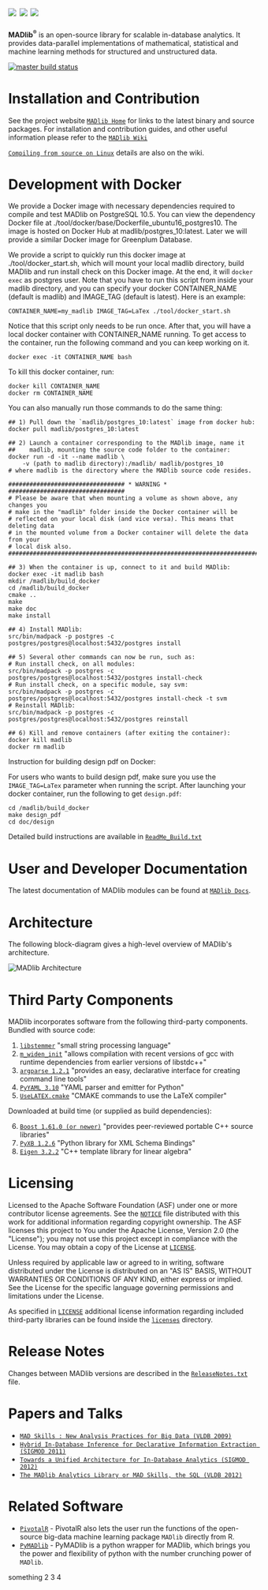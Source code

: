![](doc/imgs/magnetic-icon.png?raw=True) ![](doc/imgs/agile-icon.png?raw=True) ![](doc/imgs/deep-icon.png?raw=True)
=================================================
**MADlib<sup>&reg;</sup>** is an open-source library for scalable in-database analytics.
It provides data-parallel implementations of mathematical, statistical and
machine learning methods for structured and unstructured data.

[![master build status](https://builds.apache.org/buildStatus/icon?job=madlib-master-build&style=plastic)](https://builds.apache.org/job/madlib-master-build)


Installation and Contribution
==============================
See the project website  [`MADlib Home`](http://madlib.apache.org/) for links to the
latest binary and source packages. For installation and contribution guides,
and other useful information
please refer to the [`MADlib Wiki`](https://cwiki.apache.org/confluence/display/MADLIB/)

[`Compiling from source on Linux`](https://cwiki.apache.org/confluence/display/MADLIB/Installation+Guide#InstallationGuide-CompileFromSourceCompilingFromSource) details are
also on the wiki.


Development with Docker
=======================
We provide a Docker image with necessary dependencies required to compile and test MADlib on PostgreSQL 10.5. You can view the dependency Docker file at ./tool/docker/base/Dockerfile_ubuntu16_postgres10. The image is hosted on Docker Hub at madlib/postgres_10:latest. Later we will provide a similar Docker image for Greenplum Database.

We provide a script to quickly run this docker image at ./tool/docker_start.sh, which will mount your local madlib directory, build MADlib and run install check on this Docker image. At the end, it will `docker exec` as postgres user. Note that you have to run this script from inside your madlib directory, and you can specify your docker CONTAINER_NAME (default is madlib) and IMAGE_TAG (default is latest). Here is an example:

```
CONTAINER_NAME=my_madlib IMAGE_TAG=LaTex ./tool/docker_start.sh
```
Notice that this script only needs to be run once. After that, you will have a local docker container with CONTAINER_NAME running. To get access to the container, run the following command and you can keep working on it.

```
docker exec -it CONTAINER_NAME bash
```

To kill this docker container, run:

```
docker kill CONTAINER_NAME
docker rm CONTAINER_NAME
```

You can also manually run those commands to do the same thing:

```
## 1) Pull down the `madlib/postgres_10:latest` image from docker hub:
docker pull madlib/postgres_10:latest

## 2) Launch a container corresponding to the MADlib image, name it
##    madlib, mounting the source code folder to the container:
docker run -d -it --name madlib \
    -v (path to madlib directory):/madlib/ madlib/postgres_10
# where madlib is the directory where the MADlib source code resides.

################################# * WARNING * #################################
# Please be aware that when mounting a volume as shown above, any changes you
# make in the "madlib" folder inside the Docker container will be
# reflected on your local disk (and vice versa). This means that deleting data
# in the mounted volume from a Docker container will delete the data from your
# local disk also.
###############################################################################

## 3) When the container is up, connect to it and build MADlib:
docker exec -it madlib bash
mkdir /madlib/build_docker
cd /madlib/build_docker
cmake ..
make
make doc
make install

## 4) Install MADlib:
src/bin/madpack -p postgres -c postgres/postgres@localhost:5432/postgres install

## 5) Several other commands can now be run, such as:
# Run install check, on all modules:
src/bin/madpack -p postgres -c postgres/postgres@localhost:5432/postgres install-check
# Run install check, on a specific module, say svm:
src/bin/madpack -p postgres -c postgres/postgres@localhost:5432/postgres install-check -t svm
# Reinstall MADlib:
src/bin/madpack -p postgres -c postgres/postgres@localhost:5432/postgres reinstall

## 6) Kill and remove containers (after exiting the container):
docker kill madlib
docker rm madlib
```

Instruction for building design pdf on Docker:

For users who wants to build design pdf, make sure you use the `IMAGE_TAG=LaTex` parameter when running the script. After launching your docker container, run the following to get `design.pdf`:

```
cd /madlib/build_docker
make design_pdf
cd doc/design
```

Detailed build instructions are available in [`ReadMe_Build.txt`](ReadMe_Build.txt)

User and Developer Documentation
==================================
The latest documentation of MADlib modules can be found at [`MADlib
Docs`](http://madlib.apache.org/docs/latest/index.html).


Architecture
=============
The following block-diagram gives a high-level overview of MADlib's
architecture.


![MADlib Architecture](doc/imgs/architecture.png?raw=True)


Third Party Components
======================
MADlib incorporates software from the following third-party components.  Bundled with source code:

1. [`libstemmer`](http://snowballstem.org/) "small string processing language"
2. [`m_widen_init`](licenses/third_party/_M_widen_init.txt) "allows compilation with recent versions of gcc with runtime dependencies from earlier versions of libstdc++"
3. [`argparse 1.2.1`](http://code.google.com/p/argparse/) "provides an easy, declarative interface for creating command line tools"
4. [`PyYAML 3.10`](http://pyyaml.org/wiki/PyYAML) "YAML parser and emitter for Python"
5. [`UseLATEX.cmake`](https://github.com/kmorel/UseLATEX/blob/master/UseLATEX.cmake) "CMAKE commands to use the LaTeX compiler"

Downloaded at build time (or supplied as build dependencies):

6. [`Boost 1.61.0 (or newer)`](http://www.boost.org/) "provides peer-reviewed portable C++ source libraries"
7. [`PyXB 1.2.6`](http://pyxb.sourceforge.net/) "Python library for XML Schema Bindings"
8. [`Eigen 3.2.2`](http://eigen.tuxfamily.org/index.php?title=Main_Page) "C++ template library for linear algebra"

Licensing
==========
Licensed to the Apache Software Foundation (ASF) under one or more contributor license agreements. See the [`NOTICE`](NOTICE) file distributed with this work for additional information regarding copyright ownership. The ASF licenses this project to You under the Apache License, Version 2.0 (the "License"); you may not use this project except in compliance with the License. You may obtain a copy of the License at [`LICENSE`](LICENSE).

Unless required by applicable law or agreed to in writing, software distributed under the License is distributed on an "AS IS" BASIS, WITHOUT WARRANTIES OR CONDITIONS OF ANY KIND, either express or implied. See the License for the specific language governing permissions and limitations under the License.

As specified in [`LICENSE`](LICENSE) additional license information regarding included third-party libraries can be
found inside the [`licenses`](licenses) directory.

Release Notes
=============
Changes between MADlib versions are described in the
[`ReleaseNotes.txt`](RELEASE_NOTES) file.

Papers and Talks
=================
* [`MAD Skills : New Analysis Practices for Big Data (VLDB 2009)`](http://db.cs.berkeley.edu/papers/vldb09-madskills.pdf)
* [`Hybrid In-Database Inference for Declarative Information Extraction (SIGMOD 2011)`](https://amplab.cs.berkeley.edu/publication/hybrid-in-database-inference-for-declarative-information-extraction/)
* [`Towards a Unified Architecture for In-Database Analytics (SIGMOD 2012)`](http://www.cs.stanford.edu/~chrismre/papers/bismarck-full.pdf)
* [`The MADlib Analytics Library or MAD Skills, the SQL (VLDB 2012)`](http://www.eecs.berkeley.edu/Pubs/TechRpts/2012/EECS-2012-38.html)


Related Software
=================
* [`PivotalR`](https://github.com/pivotalsoftware/PivotalR) - PivotalR also
lets the user run the functions of the open-source big-data machine learning
package `MADlib` directly from R.
* [`PyMADlib`](https://github.com/pivotalsoftware/pymadlib) - PyMADlib is a python
wrapper for MADlib, which brings you the power and flexibility of python
with the number crunching power of `MADlib`.


something
2
3
4
